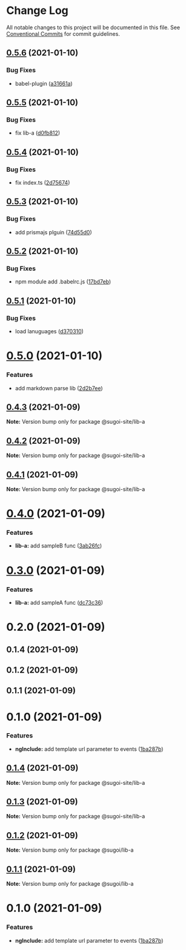 # Change Log

All notable changes to this project will be documented in this file.
See [Conventional Commits](https://conventionalcommits.org) for commit guidelines.

## [0.5.6](https://github.com/sugoi-site/packages/compare/@sugoi-site/lib-a@0.5.5...@sugoi-site/lib-a@0.5.6) (2021-01-10)


### Bug Fixes

* babel-plugin ([a31661a](https://github.com/sugoi-site/packages/commit/a31661a3d938b178eb35867aac8e0ad7a3e71576))





## [0.5.5](https://github.com/sugoi-site/packages/compare/@sugoi-site/lib-a@0.5.4...@sugoi-site/lib-a@0.5.5) (2021-01-10)


### Bug Fixes

* fix lib-a ([d0fb812](https://github.com/sugoi-site/packages/commit/d0fb812c0e46544fc51f1229de0c9bb9710915ba))





## [0.5.4](https://github.com/sugoi-site/packages/compare/@sugoi-site/lib-a@0.5.3...@sugoi-site/lib-a@0.5.4) (2021-01-10)


### Bug Fixes

* fix index.ts ([2d75674](https://github.com/sugoi-site/packages/commit/2d7567471814ce3208432a8c1bc81074eef9c18a))





## [0.5.3](https://github.com/sugoi-site/packages/compare/@sugoi-site/lib-a@0.5.2...@sugoi-site/lib-a@0.5.3) (2021-01-10)


### Bug Fixes

* add prismajs plguin ([74d55d0](https://github.com/sugoi-site/packages/commit/74d55d0ff84b7ca375622fab9dc1d73f1d1cdc75))





## [0.5.2](https://github.com/sugoi-site/packages/compare/@sugoi-site/lib-a@0.5.1...@sugoi-site/lib-a@0.5.2) (2021-01-10)


### Bug Fixes

* npm module add .babelrc.js ([17bd7eb](https://github.com/sugoi-site/packages/commit/17bd7eb2ea010e3ede08fba404d2ba29ecd27547))





## [0.5.1](https://github.com/sugoi-site/packages/compare/@sugoi-site/lib-a@0.5.0...@sugoi-site/lib-a@0.5.1) (2021-01-10)


### Bug Fixes

* load lanuguages ([d370310](https://github.com/sugoi-site/packages/commit/d370310e6a91822151ea965acd1334f566c12006))





# [0.5.0](https://github.com/sugoi-site/packages/compare/@sugoi-site/lib-a@0.4.3...@sugoi-site/lib-a@0.5.0) (2021-01-10)


### Features

* add markdown parse lib ([2d2b7ee](https://github.com/sugoi-site/packages/commit/2d2b7eebb291537a4937c2bd56306ea6d33d8937))





## [0.4.3](https://github.com/sugoi-site/packages/compare/@sugoi-site/lib-a@0.4.2...@sugoi-site/lib-a@0.4.3) (2021-01-09)

**Note:** Version bump only for package @sugoi-site/lib-a





## [0.4.2](https://github.com/sugoi-site/packages/compare/@sugoi-site/lib-a@0.4.1...@sugoi-site/lib-a@0.4.2) (2021-01-09)

**Note:** Version bump only for package @sugoi-site/lib-a





## [0.4.1](https://github.com/sugoi-site/packages/compare/@sugoi-site/lib-a@0.4.0...@sugoi-site/lib-a@0.4.1) (2021-01-09)

**Note:** Version bump only for package @sugoi-site/lib-a





# [0.4.0](https://github.com/sugoi-site/packages/compare/@sugoi-site/lib-a@0.3.0...@sugoi-site/lib-a@0.4.0) (2021-01-09)


### Features

* **lib-a:** add sampleB func ([3ab26fc](https://github.com/sugoi-site/packages/commit/3ab26fc18d11a24869af153c89c9cf983c7f4e62))





# [0.3.0](https://github.com/sugoi-site/packages/compare/@sugoi-site/lib-a@0.2.0...@sugoi-site/lib-a@0.3.0) (2021-01-09)


### Features

* **lib-a:** add sampleA func ([dc73c36](https://github.com/sugoi-site/packages/commit/dc73c3654f1e436b3fbd71d4ad2f5df70ae15e19))





# 0.2.0 (2021-01-09)



## 0.1.4 (2021-01-09)



## 0.1.2 (2021-01-09)



## 0.1.1 (2021-01-09)



# 0.1.0 (2021-01-09)


### Features

* **ngInclude:** add template url parameter to events ([1ba287b](https://github.com/sugoi-site/packages/commit/1ba287b86f2c4f2f5eca93ddbc1545e86cbc5edd))





## [0.1.4](https://github.com/sugoi-site/packages/compare/v0.1.2...v0.1.4) (2021-01-09)

**Note:** Version bump only for package @sugoi-site/lib-a





## [0.1.3](https://github.com/sugoi-site/packages/compare/v0.1.2...v0.1.3) (2021-01-09)

**Note:** Version bump only for package @sugoi-site/lib-a





## [0.1.2](https://github.com/sugoi-site/packages/compare/v0.1.1...v0.1.2) (2021-01-09)

**Note:** Version bump only for package @sugoi/lib-a





## [0.1.1](https://github.com/sugoi-site/packages/compare/v0.1.0...v0.1.1) (2021-01-09)

**Note:** Version bump only for package @sugoi/lib-a





# 0.1.0 (2021-01-09)


### Features

* **ngInclude:** add template url parameter to events ([1ba287b](https://github.com/sugoi-site/packages/commit/1ba287b86f2c4f2f5eca93ddbc1545e86cbc5edd))
